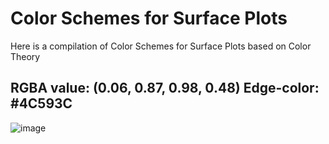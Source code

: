 # Color Schemes for Surface Plots
Here is a compilation of Color Schemes for Surface Plots based on Color Theory


## RGBA value: (0.06, 0.87, 0.98, 0.48)  Edge-color: #4C593C

![image](https://github.com/structured-query-language/structured-query-language.github.io/assets/121721444/3bc865fb-cce3-4f9f-84bb-67eabbb1e99f)

